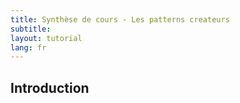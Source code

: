 ```yaml
---
title: Synthèse de cours - Les patterns createurs
subtitle:
layout: tutorial
lang: fr
---
```


## Introduction